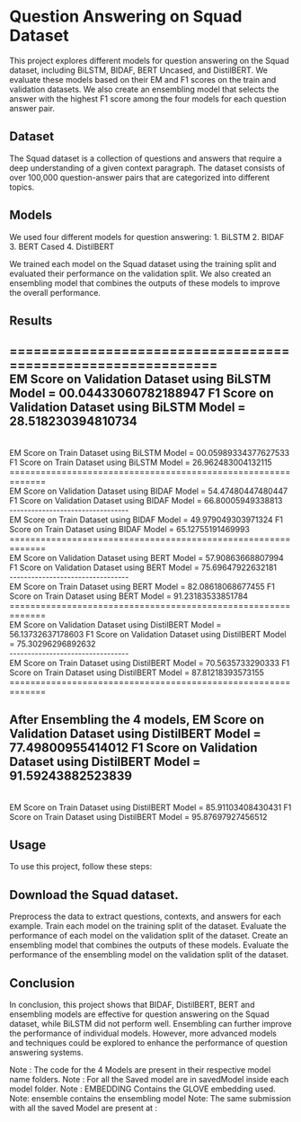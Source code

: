 # Question Answering on Squad Dataset
This project explores different models for question answering on the Squad dataset, including BiLSTM, BIDAF, BERT Uncased, and DistilBERT. We evaluate these models based on their EM and F1 scores on the train and validation datasets. We also create an ensembling model that selects the answer with the highest F1 score among the four models for each question answer pair.

## Dataset
The Squad dataset is a collection of questions and answers that require a deep understanding of a given context paragraph. The dataset consists of over 100,000 question-answer pairs that are categorized into different topics.

## Models
We used four different models for question answering:
    1. BiLSTM
    2. BIDAF
    3. BERT Cased
    4. DistilBERT

We trained each model on the Squad dataset using the training split and evaluated their performance on the validation split. We also created an ensembling model that combines the outputs of these models to improve the overall performance.

## Results
=============================================================
<br>
EM Score on Validation Dataset using BiLSTM Model = 00.04433060782188947
F1 Score on Validation Dataset using BiLSTM Model = 28.518230394810734
<br>
---------------------------------
<br>
EM Score on Train Dataset using BiLSTM Model = 00.05989334377627533
F1 Score on Train Dataset using BiLSTM Model = 26.962483004132115
<br>
=============================================================
<br>
EM Score on Validation Dataset using BIDAF Model = 54.47480447480447
F1 Score on Validation Dataset using BIDAF Model = 66.80005949338813
<br>
---------------------------------
<br>
EM Score on Train Dataset using BIDAF Model = 49.979049303971324
F1 Score on Train Dataset using BIDAF Model = 65.12755191469993
<br>
=============================================================
<br>
EM Score on Validation Dataset using BERT Model = 57.90863668807994
F1 Score on Validation Dataset using BERT Model = 75.69647922632181
<br>
---------------------------------
<br>
EM Score on Train Dataset using BERT Model = 82.08618068677455
F1 Score on Train Dataset using BERT Model = 91.23183533851784
<br>
=============================================================
<br>
EM Score on Validation Dataset using DistilBERT Model = 56.13732637178603
F1 Score on Validation Dataset using DistilBERT Model = 75.30296296892632
<br>
---------------------------------
<br>
EM Score on Train Dataset using DistilBERT Model = 70.5635733290333
F1 Score on Train Dataset using DistilBERT Model = 87.81218393573155
<br>
=============================================================


After Ensembling the 4 models, 
EM Score on Validation Dataset using DistilBERT Model = 77.49800955414012
F1 Score on Validation Dataset using DistilBERT Model = 91.59243882523839
<br>
---------------------------------
<br>
EM Score on Train Dataset using DistilBERT Model = 85.91103408430431
F1 Score on Train Dataset using DistilBERT Model = 95.87697927456512


## Usage
To use this project, follow these steps:

## Download the Squad dataset.
Preprocess the data to extract questions, contexts, and answers for each example.
Train each model on the training split of the dataset.
Evaluate the performance of each model on the validation split of the dataset.
Create an ensembling model that combines the outputs of these models.
Evaluate the performance of the ensembling model on the validation split of the dataset.

## Conclusion
In conclusion, this project shows that BIDAF, DistilBERT, BERT and ensembling models are effective for question answering on the Squad dataset, while BiLSTM did not perform well. Ensembling can further improve the performance of individual models. However, more advanced models and techniques could be explored to enhance the performance of question answering systems.


Note : The code for the 4 Models are present in their respective model name folders.
Note : For all the Saved model are in savedModel inside each model folder.
Note : EMBEDDING Contains the GLOVE embedding used.
Note:  ensemble contains the ensembling model
Note: The same submission with all the saved Model are present at : 
